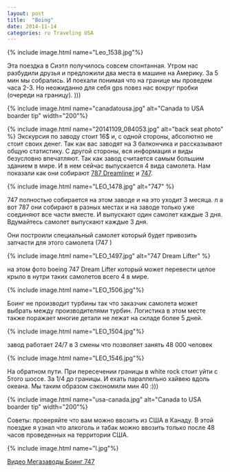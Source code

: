```yaml
---
layout: post
title:  "Boing"
date: 2014-11-14
categories: ru Traveling USA
---
```

{% include image.html name="Leo_1538.jpg"%}

Эта поездка в Сиэтл получилось совсем спонтанная.
Утром нас разбудили друзья и предложили два места в машине на Америку. За 5 мин мы собрались. И поехали понимая что на границе мы проведем часа 2-3. Но неожиданно для себя gps повез нас вокруг пробки (очереди на границу). )))

{% include image.html name="canadatousa.jpg" alt="Canada to USA boarder tip" width="200"%}

{% include image.html name="20141109_084053.jpg" alt="back seat photo" %}
Экскурсия по заводу стоит 16$ и, с одной стороны, абсолютно не стоит своих денег. Так как вас заводят на 3 балкончика и рассказывают общую статистику. С другой стороны, вся информация и виды безусловно впечатляют. Так как завод считается самым большим зданием в мире. И в нем сейчас выпускается 4 вида самолета. Нам показали как они собирают [787 Dreamliner](http://www.boeing.com/boeing/commercial/787family/index.page?) и [747](http://www.boeing.com/boeing/commercial/747family/index.page?).

{% include image.html name="LEO_1478.jpg" alt="747" %}

747 полностью собирается на этом заводе и на это уходит 3 месяца. л
а вот 787 они собирают в разных местах и на заводе только уже соединяют все части вместе. И выпускают один самолет каждые 3 дня. Вдумайтесь самолет выпускают каждые 3 дня.

Они построили специальный самолет который будет привозить запчасти для этого самолета (747 )

{% include image.html name="LEO_1497.jpg" alt="747 Dream Lifter" %}

на этом фото boeing 747 Dream Lifter который может перевести целое крыло в нутри таких самолетов всего 4 в мире.

{% include image.html name="LEO_1506.jpg"%}

Боинг не производит турбины так что заказчик самолета может выбрать между производителями турбин.
Логистика в этом месте также поражает многие детали не лежат на складе более 5 дней.

{% include image.html name="LEO_1504.jpg"%}

завод работает 24/7 в 3 смены что позволяет занять 48 000 человек

{% include image.html name="LEO_1546.jpg"%}

На обратном пути. При пересечении границы в white rock стоит уйти с 5того шоссе. За 1/4 до границы.  И ехать параллельно хайвею вдоль океана. Мы таким образом сэкономили мин 40 :)))

{% include image.html name="usa-canada.jpg" alt="Canada to USA boarder tip" width="200"%}

Советы: проверяйте что вам можно ввозить из США в Канаду.  В этой поездке я узнал что алкоголь и табак можно ввозить только после 48 часов проведенных на территории США.

{% include image.html name="l.jpg"%}

>
[Видео Мегазаводы Боинг 747](https://www.youtube.com/watch?v=1K7PFFyG5vs)
